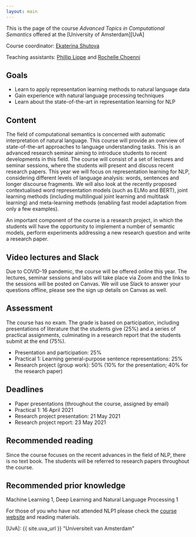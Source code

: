 ```yaml
---
layout: main
---
```


This is the page of the course *Advanced Topics in Computational Semantics* offered at the [University of Amsterdam][UvA]

Course coordinator: [Ekaterina Shutova](//www.cl.cam.ac.uk/~es407/)

Teaching assistants: [Phillip Lippe](mailto:p.lippe@uva.nl) and [Rochelle Choenni](mailto:rmvk97@gmail.com)

## Goals

- Learn to apply representation learning methods to natural language data
- Gain experience with natural language processing techniques
- Learn about the state-of-the-art in representation learning for NLP

## Content

The field of computational semantics is concerned with automatic interpretation of natural language. This course will provide an overview of state-of-the-art approaches to language understanding tasks. This is an advanced research seminar aiming to introduce students to recent developments in this field. The course will consist of a set of lectures and seminar sessions, where the students will present and discuss recent research papers. This year we will focus on representation learning for NLP, considering different levels of language analysis: words, sentences and longer discourse fragments. We will also look at the recently proposed contextualised word representation models (such as ELMo and BERT), joint learning methods (including multilingual joint learning and multitask learning) and meta-learning methods (enabling fast model adaptation from only a few examples).

An important component of the course is a research project, in which the students will have the opportunity to implement a number of semantic models, perform experiments addressing a new research question and write a research paper.

## Video lectures and Slack

Due to COVID-19 pandemic, the course will be offered online this year. The lectures, seminar sessions and labs will take place via Zoom and the links to the sessions will be posted on Canvas. We will use Slack to answer your questions offline, please see the sign up details on Canvas as well.

## Assessment

The course has no exam. The grade is based on participation, including presentations of literature that the students give (25%) and a series of practical assignments, culminating in a research report that the students submit at the end (75%).

- Presentation and participation: 25%
- Practical 1: Learning general-purpose sentence representations: 25%
- Research project (group work): 50% (10% for the presentation; 40% for the research paper)

## Deadlines

- Paper presentations (throughout the course, assigned by email)
- Practical 1: 16 April 2021
- Research project presentation: 21 May 2021
- Research project report: 23 May 2021

## Recommended reading

Since the course focuses on the recent advances in the field of NLP, there is no text book. The students will be referred to research papers throughout the course.

## Recommended prior knowledge

Machine Learning 1, Deep Learning and Natural Language Processing 1

For those of you who have not attended NLP1 please check the [course website](https://cl-illc.github.io/nlp1-2020/) and reading materials.




[UvA]: {{ site.uva_url }} "Universiteit van Amsterdam"
